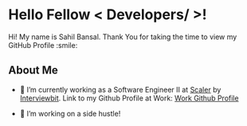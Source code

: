 <h1>
    Hello Fellow < Developers/ >!
</h1>

<p align='center'>
</p>

<div size='20px'>
    Hi! My name is Sahil Bansal. Thank You for taking the time to view my GitHub Profile :smile:
</div>

<h2>
    About Me
</h2>

- 💎 I’m currently working as a Software Engineer II at <a href="https://www.scaler.com" target="_blank"/>Scaler</a> by <a href="https://interviewbit.com/" target="_blank">Interviewbit</a>. Link to my Github Profile at Work: <a href="https://github.com/sahilbansal11" target="_blank">Work Github Profile</a>

- 👯 I’m working on a side hustle!
